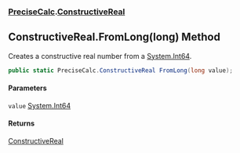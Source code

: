 ### [PreciseCalc](PreciseCalc.md 'PreciseCalc').[ConstructiveReal](PreciseCalc.ConstructiveReal.md 'PreciseCalc.ConstructiveReal')

## ConstructiveReal.FromLong(long) Method

Creates a constructive real number from a [System.Int64](https://docs.microsoft.com/en-us/dotnet/api/System.Int64 'System.Int64').

```csharp
public static PreciseCalc.ConstructiveReal FromLong(long value);
```
#### Parameters

<a name='PreciseCalc.ConstructiveReal.FromLong(long).value'></a>

`value` [System.Int64](https://docs.microsoft.com/en-us/dotnet/api/System.Int64 'System.Int64')

#### Returns
[ConstructiveReal](PreciseCalc.ConstructiveReal.md 'PreciseCalc.ConstructiveReal')